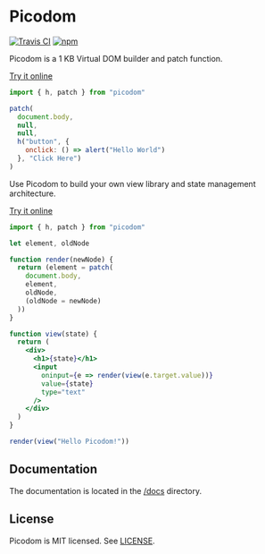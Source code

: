 # Picodom
[![Travis CI](https://img.shields.io/travis/picodom/picodom/master.svg)](https://travis-ci.org/picodom/picodom)
[![npm](https://img.shields.io/npm/v/picodom.svg)](https://www.npmjs.org/package/picodom)

Picodom is a 1 KB Virtual DOM builder and patch function.

[Try it online](https://codepen.io/picodom/pen/QvogzJ?editors=0010)

```js
import { h, patch } from "picodom"

patch(
  document.body,
  null,
  null,
  h("button", {
    onclick: () => alert("Hello World")
  }, "Click Here")
)
```

Use Picodom to build your own view library and state management architecture.

[Try it online](https://codepen.io/picodom/pen/BRbJpG?editors=0010)

```jsx
import { h, patch } from "picodom"

let element, oldNode

function render(newNode) {
  return (element = patch(
    document.body,
    element,
    oldNode,
    (oldNode = newNode)
  ))
}

function view(state) {
  return (
    <div>
      <h1>{state}</h1>
      <input
        oninput={e => render(view(e.target.value))}
        value={state}
        type="text"
      />
    </div>
  )
}

render(view("Hello Picodom!"))
```

## Documentation

The documentation is located in the [/docs](/docs) directory.

## License

Picodom is MIT licensed. See [LICENSE](/LICENSE.md).
